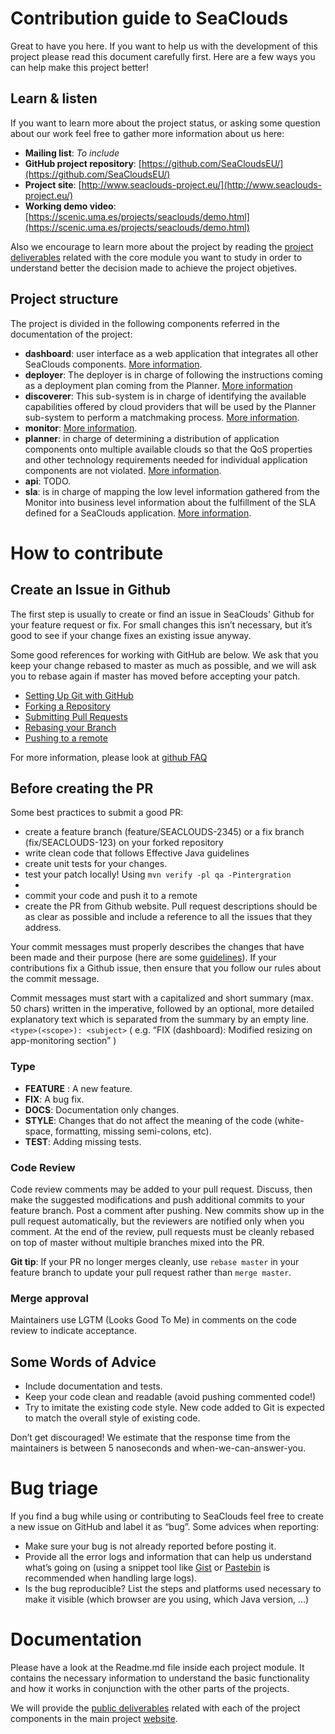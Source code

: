 # Contribution guide to SeaClouds

Great to have you here. If you want to help us with the development of this project please read this document carefully first. Here are a few ways you can help make this project better!

## Learn & listen

If you want to learn more about the project status, or asking some question about our work feel free to gather more information about us here:

* **Mailing list**: *To include*
* **GitHub project repository**: [https://github.com/SeaCloudsEU/](https://github.com/SeaCloudsEU/)
* **Project site**: [http://www.seaclouds-project.eu/](http://www.seaclouds-project.eu/) 
* **Working demo video**: [https://scenic.uma.es/projects/seaclouds/demo.html](https://scenic.uma.es/projects/seaclouds/demo.html)  


Also we encourage to learn more about the project by reading the  [project deliverables](http://www.seaclouds-project.eu/deliverables.html) related with the core module you want to study in order to understand better the decision made to achieve the project objetives.

## Project structure

The project is divided in the following components referred in the documentation of the project:
 
* **dashboard**: user interface as a web application that integrates all other SeaClouds components. [More information](./dashboard/readme.md).
* **deployer**: The deployer is in charge of following the instructions coming as a deployment plan coming from the Planner. [More information](./deployer/readme.md)
* **discoverer**: This sub-system is in charge of identifying the available capabilities offered by cloud providers that will be used by the Planner sub-system to perform a matchmaking process. [More information](./discoverer/readme.md).
* **monitor**: [More information](./monitor/readme.md).
* **planner**: in charge of determining a distribution of application components onto multiple available clouds so that the QoS properties and other technology requirements needed for individual application components are not violated. [More information](./planner/readme.md).
* **api**: TODO.
* **sla**: is in charge of mapping the low level information gathered from the Monitor into business level information about the fulfillment of the SLA defined for a SeaClouds application. [More information](.sla/README.md).

# How to contribute
## Create an Issue in Github
The first step is usually to create or find an issue in SeaClouds' Github for your feature request or fix. For small changes this isn’t necessary, but it’s good to see if your change fixes an existing issue anyway.

Some good references for working with GitHub are below. We ask that you keep your change rebased to master as much as possible, and we will ask you to rebase again if master has moved before accepting your patch.

- [Setting Up Git with GitHub](https://help.github.com/articles/set-up-git)
- [Forking a Repository](https://help.github.com/articles/fork-a-repo)
- [Submitting Pull Requests](https://help.github.com/articles/using-pull-requests)
- [Rebasing your Branch](https://help.github.com/articles/interactive-rebase)
- [Pushing to a remote](https://help.github.com/articles/pushing-to-a-remote/)

For more information, please look at [github FAQ](https://help.github.com/)

## Before creating the PR
Some best practices to submit a good PR:
- create a feature branch (feature/SEACLOUDS-2345) or a fix branch (fix/SEACLOUDS-123) on your forked repository 
- write clean code that follows Effective Java guidelines
- create unit tests for your changes.
- test your patch locally! Using `mvn verify -pl qa -Pintergration`
- 
- commit your code and push it to a remote
- create the PR from Github website. Pull request descriptions should be as clear as possible and include a reference
to all the issues that they address.

Your commit messages must properly describes the changes that have been made and their purpose (here are some [guidelines](http://tbaggery.com/2008/04/19/a-note-about-git-commit-messages.html)). If your contributions fix a Github issue, then ensure that you follow our rules about the commit message.

Commit messages must start with a capitalized and short summary (max. 50 chars)
written in the imperative, followed by an optional, more detailed explanatory
text which is separated from the summary by an empty line. 
```<type>(<scope>): <subject>```
( e.g. “FIX (dashboard): Modified resizing on app-monitoring section” )

### Type
* **FEATURE** : A new feature.
* **FIX**: A bug fix.
* **DOCS**: Documentation only changes.
* **STYLE**: Changes that do not affect the meaning of the code (white-space, formatting, missing semi-colons, etc).
* **TEST**: Adding missing tests.

### Code Review
Code review comments may be added to your pull request. Discuss, then make the suggested modifications and push additional commits to your feature branch. Post a comment after pushing. New commits show up in the pull request automatically,
but the reviewers are notified only when you comment.
At the end of the review, pull requests must be cleanly rebased on top of master without multiple branches mixed into the PR.

**Git tip**: If your PR no longer merges cleanly, use `rebase master` in your
feature branch to update your pull request rather than `merge master`.

### Merge approval
Maintainers use LGTM (Looks Good To Me) in comments on the code review to indicate acceptance.

## Some Words of Advice

* Include documentation and tests.
* Keep your code clean and readable (avoid pushing commented code!)
* Try to imitate the existing code style. New code added to Git is expected to match
the overall style of existing code.

Don’t get discouraged! We estimate that the response time from the
maintainers is between 5 nanoseconds and when-we-can-answer-you.

# Bug triage
If you find a bug while using or contributing to SeaClouds feel free to create a new issue on GitHub and label it as “bug”. Some advices when reporting:

* Make sure your bug is not already reported before posting it.
* Provide all the error logs and information that can help us understand what’s going on (using a snippet tool like [Gist](https://gist.github.com/) or [Pastebin](http://pastebin.com/) is recommended when handling large logs).
* Is the bug reproducible? List the steps and platforms used necessary to make it visible (which browser are you using, which Java version, …)

# Documentation

Please have a look at the Readme.md file inside each project module. It contains  the necessary information to understand the basic functionality and how it works in conjunction with the other parts of the projects.

We will provide the [public deliverables](http://www.seaclouds-project.eu/deliverables.html) related with each of the project components in the main project [website](http://www.seaclouds-project.eu).


